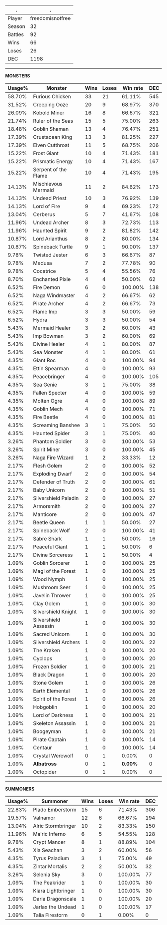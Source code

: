 .|.
|-|-
Player|freedomisnotfree
Season|32
Battles|92
Wins|66
Loses|26
DEC|1198

---
**MONSTERS**

Usage%|Monster|Wins|Loses|Win rate|DEC|
-|-|-|-|-|-|
58.70%|Furious Chicken|33|21|61.11%|545|
31.52%|Creeping Ooze|20|9|68.97%|370|
26.09%|Kobold Miner|16|8|66.67%|321|
21.74%|Ruler of the Seas|15|5|75.00%|263|
18.48%|Goblin Shaman|13|4|76.47%|251|
17.39%|Crustacean King|13|3|81.25%|227|
17.39%|Elven Cutthroat|11|5|68.75%|206|
15.22%|Frost Giant|10|4|71.43%|181|
15.22%|Prismatic Energy|10|4|71.43%|167|
15.22%|Serpent of the Flame|10|4|71.43%|195|
14.13%|Mischievous Mermaid|11|2|84.62%|173|
14.13%|Undead Priest|10|3|76.92%|139|
14.13%|Lord of Fire|9|4|69.23%|172|
13.04%|Cerberus|5|7|41.67%|108|
11.96%|Undead Archer|8|3|72.73%|113|
11.96%|Haunted Spirit|9|2|81.82%|142|
10.87%|Lord Arianthus|8|2|80.00%|134|
10.87%|Spineback Turtle|9|1|90.00%|137|
9.78%|Twisted Jester|6|3|66.67%|87|
9.78%|Medusa|7|2|77.78%|90|
9.78%|Cocatrice|5|4|55.56%|76|
8.70%|Enchanted Pixie|4|4|50.00%|62|
6.52%|Fire Demon|6|0|100.00%|138|
6.52%|Naga Windmaster|4|2|66.67%|62|
6.52%|Pirate Archer|4|2|66.67%|73|
6.52%|Flame Imp|3|3|50.00%|59|
6.52%|Hydra|3|3|50.00%|54|
5.43%|Mermaid Healer|3|2|60.00%|43|
5.43%|Imp Bowman|3|2|60.00%|69|
5.43%|Divine Healer|4|1|80.00%|87|
5.43%|Sea Monster|4|1|80.00%|61|
4.35%|Giant Roc|4|0|100.00%|94|
4.35%|Ettin Spearman|4|0|100.00%|93|
4.35%|Peacebringer|4|0|100.00%|105|
4.35%|Sea Genie|3|1|75.00%|38|
4.35%|Fallen Specter|4|0|100.00%|59|
4.35%|Molten Ogre|4|0|100.00%|89|
4.35%|Goblin Mech|4|0|100.00%|71|
4.35%|Fire Beetle|4|0|100.00%|81|
4.35%|Screaming Banshee|3|1|75.00%|50|
4.35%|Haunted Spider|3|1|75.00%|40|
3.26%|Phantom Soldier|3|0|100.00%|53|
3.26%|Spirit Miner|3|0|100.00%|45|
3.26%|Naga Fire Wizard|1|2|33.33%|12|
2.17%|Flesh Golem|2|0|100.00%|52|
2.17%|Exploding Dwarf|2|0|100.00%|54|
2.17%|Defender of Truth|2|0|100.00%|61|
2.17%|Baby Unicorn|2|0|100.00%|51|
2.17%|Silvershield Paladin|2|0|100.00%|27|
2.17%|Armorsmith|2|0|100.00%|27|
2.17%|Manticore|2|0|100.00%|47|
2.17%|Beetle Queen|1|1|50.00%|27|
2.17%|Spineback Wolf|2|0|100.00%|41|
2.17%|Sabre Shark|1|1|50.00%|16|
2.17%|Peaceful Giant|1|1|50.00%|6|
2.17%|Divine Sorceress|1|1|50.00%|4|
1.09%|Goblin Sorcerer|1|0|100.00%|25|
1.09%|Magi of the Forest|1|0|100.00%|25|
1.09%|Wood Nymph|1|0|100.00%|25|
1.09%|Mushroom Seer|1|0|100.00%|25|
1.09%|Javelin Thrower|1|0|100.00%|25|
1.09%|Clay Golem|1|0|100.00%|30|
1.09%|Silvershield Knight|1|0|100.00%|30|
1.09%|Silvershield Assassin|1|0|100.00%|30|
1.09%|Sacred Unicorn|1|0|100.00%|30|
1.09%|Silvershield Archers|1|0|100.00%|22|
1.09%|The Kraken|1|0|100.00%|20|
1.09%|Cyclops|1|0|100.00%|20|
1.09%|Frozen Soldier|1|0|100.00%|21|
1.09%|Black Dragon|1|0|100.00%|20|
1.09%|Stone Golem|1|0|100.00%|26|
1.09%|Earth Elemental|1|0|100.00%|26|
1.09%|Spirit of the Forest|1|0|100.00%|26|
1.09%|Hobgoblin|1|0|100.00%|20|
1.09%|Lord of Darkness|1|0|100.00%|21|
1.09%|Skeleton Assassin|1|0|100.00%|21|
1.09%|Boogeyman|1|0|100.00%|21|
1.09%|Pirate Captain|1|0|100.00%|14|
1.09%|Centaur|1|0|100.00%|14|
1.09%|Crystal Werewolf|0|1|0.00%|0|
1.09%|**Albatross**|0|1|**0.00%**|0|
1.09%|Octopider|0|1|0.00%|0|

---
**SUMMONERS**

Usage%|Summoner|Wins|Loses|Win rate|DEC|
-|-|-|-|-|-|
22.83%|Plado Emberstorm|15|6|71.43%|306|
19.57%|Valnamor|12|6|66.67%|194|
13.04%|Alric Stormbringer|10|2|83.33%|150|
11.96%|Malric Inferno|6|5|54.55%|128|
9.78%|Crypt Mancer|8|1|88.89%|104|
5.43%|Xia Seachan|3|2|60.00%|56|
4.35%|Tyrus Paladium|3|1|75.00%|49|
4.35%|Zintar Mortalis|2|2|50.00%|32|
3.26%|Selenia Sky|3|0|100.00%|77|
1.09%|The Peakrider|1|0|100.00%|30|
1.09%|Kiara Lightbringer|1|0|100.00%|30|
1.09%|Daria Dragonscale|1|0|100.00%|20|
1.09%|Jarlax the Undead|1|0|100.00%|17|
1.09%|Talia Firestorm|0|1|0.00%|0|
